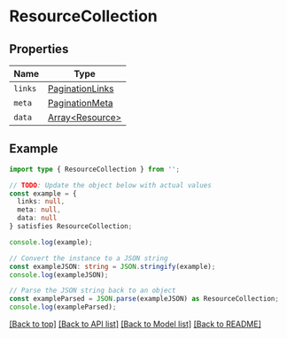 # ResourceCollection

## Properties

| Name    | Type                                  |
| ------- | ------------------------------------- |
| `links` | [PaginationLinks](PaginationLinks.md) |
| `meta`  | [PaginationMeta](PaginationMeta.md)   |
| `data`  | [Array&lt;Resource&gt;](Resource.md)  |

## Example

```typescript
import type { ResourceCollection } from '';

// TODO: Update the object below with actual values
const example = {
  links: null,
  meta: null,
  data: null
} satisfies ResourceCollection;

console.log(example);

// Convert the instance to a JSON string
const exampleJSON: string = JSON.stringify(example);
console.log(exampleJSON);

// Parse the JSON string back to an object
const exampleParsed = JSON.parse(exampleJSON) as ResourceCollection;
console.log(exampleParsed);
```

[[Back to top]](#) [[Back to API list]](../README.md#api-endpoints) [[Back to Model list]](../README.md#models) [[Back to README]](../README.md)
